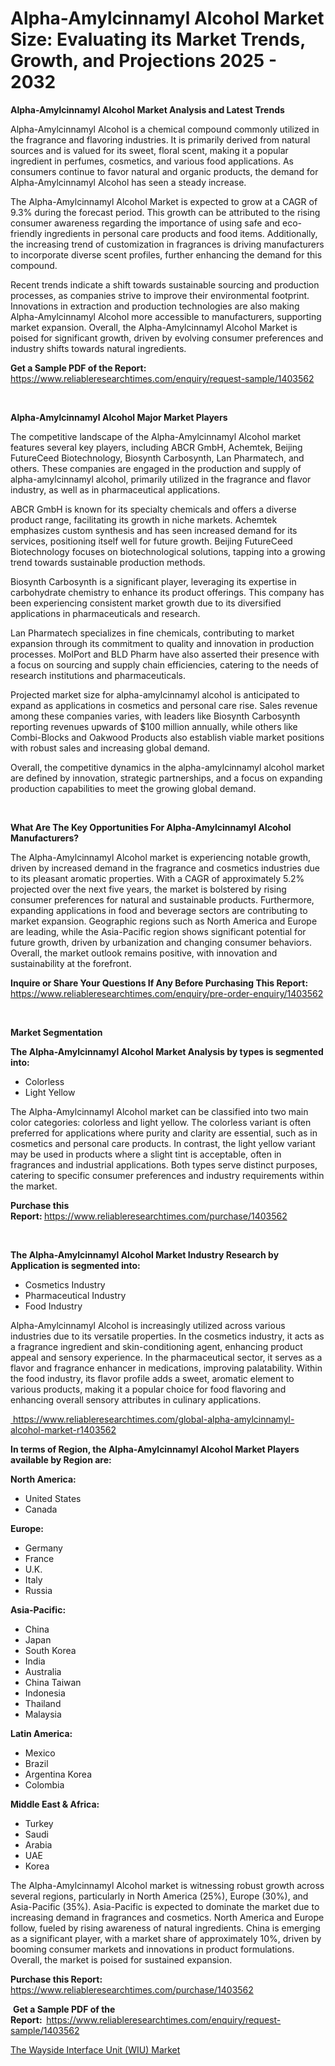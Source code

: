 <p><h1>Alpha-Amylcinnamyl Alcohol Market Size: Evaluating its Market Trends, Growth, and Projections 2025 - 2032</h1></p><p><strong>Alpha-Amylcinnamyl Alcohol Market Analysis and Latest Trends</strong></p>
<p><p>Alpha-Amylcinnamyl Alcohol is a chemical compound commonly utilized in the fragrance and flavoring industries. It is primarily derived from natural sources and is valued for its sweet, floral scent, making it a popular ingredient in perfumes, cosmetics, and various food applications. As consumers continue to favor natural and organic products, the demand for Alpha-Amylcinnamyl Alcohol has seen a steady increase.</p><p>The Alpha-Amylcinnamyl Alcohol Market is expected to grow at a CAGR of 9.3% during the forecast period. This growth can be attributed to the rising consumer awareness regarding the importance of using safe and eco-friendly ingredients in personal care products and food items. Additionally, the increasing trend of customization in fragrances is driving manufacturers to incorporate diverse scent profiles, further enhancing the demand for this compound.</p><p>Recent trends indicate a shift towards sustainable sourcing and production processes, as companies strive to improve their environmental footprint. Innovations in extraction and production technologies are also making Alpha-Amylcinnamyl Alcohol more accessible to manufacturers, supporting market expansion. Overall, the Alpha-Amylcinnamyl Alcohol Market is poised for significant growth, driven by evolving consumer preferences and industry shifts towards natural ingredients.</p></p>
<p><strong>Get a Sample PDF of the Report:&nbsp;</strong> <a href="https://www.reliableresearchtimes.com/enquiry/request-sample/1403562?utm_campaign=3206&utm_medium=2&utm_source=Github&utm_content=ia&utm_term=28032025&utm_id=alpha-amylcinnamyl-alcohol">https://www.reliableresearchtimes.com/enquiry/request-sample/1403562</a></p>
<p>&nbsp;</p>
<p><strong>Alpha-Amylcinnamyl Alcohol Major Market Players</strong></p>
<p><p>The competitive landscape of the Alpha-Amylcinnamyl Alcohol market features several key players, including ABCR GmbH, Achemtek, Beijing FutureCeed Biotechnology, Biosynth Carbosynth, Lan Pharmatech, and others. These companies are engaged in the production and supply of alpha-amylcinnamyl alcohol, primarily utilized in the fragrance and flavor industry, as well as in pharmaceutical applications.</p><p>ABCR GmbH is known for its specialty chemicals and offers a diverse product range, facilitating its growth in niche markets. Achemtek emphasizes custom synthesis and has seen increased demand for its services, positioning itself well for future growth. Beijing FutureCeed Biotechnology focuses on biotechnological solutions, tapping into a growing trend towards sustainable production methods.</p><p>Biosynth Carbosynth is a significant player, leveraging its expertise in carbohydrate chemistry to enhance its product offerings. This company has been experiencing consistent market growth due to its diversified applications in pharmaceuticals and research.</p><p>Lan Pharmatech specializes in fine chemicals, contributing to market expansion through its commitment to quality and innovation in production processes. MolPort and BLD Pharm have also asserted their presence with a focus on sourcing and supply chain efficiencies, catering to the needs of research institutions and pharmaceuticals.</p><p>Projected market size for alpha-amylcinnamyl alcohol is anticipated to expand as applications in cosmetics and personal care rise. Sales revenue among these companies varies, with leaders like Biosynth Carbosynth reporting revenues upwards of $100 million annually, while others like Combi-Blocks and Oakwood Products also establish viable market positions with robust sales and increasing global demand.</p><p>Overall, the competitive dynamics in the alpha-amylcinnamyl alcohol market are defined by innovation, strategic partnerships, and a focus on expanding production capabilities to meet the growing global demand.</p></p>
<p>&nbsp;</p>
<p><strong>What Are The Key Opportunities For Alpha-Amylcinnamyl Alcohol Manufacturers?</strong></p>
<p><p>The Alpha-Amylcinnamyl Alcohol market is experiencing notable growth, driven by increased demand in the fragrance and cosmetics industries due to its pleasant aromatic properties. With a CAGR of approximately 5.2% projected over the next five years, the market is bolstered by rising consumer preferences for natural and sustainable products. Furthermore, expanding applications in food and beverage sectors are contributing to market expansion. Geographic regions such as North America and Europe are leading, while the Asia-Pacific region shows significant potential for future growth, driven by urbanization and changing consumer behaviors. Overall, the market outlook remains positive, with innovation and sustainability at the forefront.</p></p>
<p><strong>Inquire or Share Your Questions If Any Before Purchasing This Report:</strong> <a href="https://www.reliableresearchtimes.com/enquiry/pre-order-enquiry/1403562?utm_campaign=3206&utm_medium=2&utm_source=Github&utm_content=ia&utm_term=28032025&utm_id=alpha-amylcinnamyl-alcohol">https://www.reliableresearchtimes.com/enquiry/pre-order-enquiry/1403562</a></p>
<p>&nbsp;</p>
<p><strong>Market Segmentation</strong></p>
<p><strong>The Alpha-Amylcinnamyl Alcohol Market Analysis by types is segmented into:</strong></p>
<p><ul><li>Colorless</li><li>Light Yellow</li></ul></p>
<p><p>The Alpha-Amylcinnamyl Alcohol market can be classified into two main color categories: colorless and light yellow. The colorless variant is often preferred for applications where purity and clarity are essential, such as in cosmetics and personal care products. In contrast, the light yellow variant may be used in products where a slight tint is acceptable, often in fragrances and industrial applications. Both types serve distinct purposes, catering to specific consumer preferences and industry requirements within the market.</p></p>
<p><strong>Purchase this Report:&nbsp;</strong><a href="https://www.reliableresearchtimes.com/purchase/1403562?utm_campaign=3206&utm_medium=2&utm_source=Github&utm_content=ia&utm_term=28032025&utm_id=alpha-amylcinnamyl-alcohol">https://www.reliableresearchtimes.com/purchase/1403562</a></p>
<p>&nbsp;</p>
<p><strong>The Alpha-Amylcinnamyl Alcohol Market Industry Research by Application is segmented into:</strong></p>
<p><ul><li>Cosmetics Industry</li><li>Pharmaceutical Industry</li><li>Food Industry</li></ul></p>
<p><p>Alpha-Amylcinnamyl Alcohol is increasingly utilized across various industries due to its versatile properties. In the cosmetics industry, it acts as a fragrance ingredient and skin-conditioning agent, enhancing product appeal and sensory experience. In the pharmaceutical sector, it serves as a flavor and fragrance enhancer in medications, improving palatability. Within the food industry, its flavor profile adds a sweet, aromatic element to various products, making it a popular choice for food flavoring and enhancing overall sensory attributes in culinary applications.</p></p>
<p><a href="https://www.reliableresearchtimes.com/global-alpha-amylcinnamyl-alcohol-market-r1403562?utm_campaign=3206&utm_medium=2&utm_source=Github&utm_content=ia&utm_term=28032025&utm_id=alpha-amylcinnamyl-alcohol">&nbsp;https://www.reliableresearchtimes.com/global-alpha-amylcinnamyl-alcohol-market-r1403562</a></p>
<p><strong>In terms of Region, the Alpha-Amylcinnamyl Alcohol Market Players available by Region are:</strong></p>
<p>
    <p> <strong> North America: </strong>
        <ul>
            <li>United States</li>
            <li>Canada</li>
        </ul>
        </p> 
    <p> <strong> Europe: </strong>
        <ul>
            <li>Germany</li>
            <li>France</li>
            <li>U.K.</li>
            <li>Italy</li>
            <li>Russia</li>
        </ul>
        </p> 
    <p> <strong> Asia-Pacific: </strong>
        <ul>
            <li>China</li>
            <li>Japan</li>
            <li>South Korea</li>
            <li>India</li>
            <li>Australia</li>
            <li>China Taiwan</li>
            <li>Indonesia</li>
            <li>Thailand</li>
            <li>Malaysia</li>
        </ul>
        </p> 
    <p> <strong> Latin America: </strong>
        <ul>
            <li>Mexico</li>
            <li>Brazil</li>
            <li>Argentina Korea</li>
            <li>Colombia</li>
        </ul>
        </p> 
    <p> <strong> Middle East & Africa: </strong>
        <ul>
            <li>Turkey</li>
            <li>Saudi</li>
            <li>Arabia</li>
            <li>UAE</li>
            <li>Korea</li>
        </ul>
    </p>
    </p>
<p><p>The Alpha-Amylcinnamyl Alcohol market is witnessing robust growth across several regions, particularly in North America (25%), Europe (30%), and Asia-Pacific (35%). Asia-Pacific is expected to dominate the market due to increasing demand in fragrances and cosmetics. North America and Europe follow, fueled by rising awareness of natural ingredients. China is emerging as a significant player, with a market share of approximately 10%, driven by booming consumer markets and innovations in product formulations. Overall, the market is poised for sustained expansion.</p></p>
<p><strong>Purchase this Report: </strong><a href="https://www.reliableresearchtimes.com/purchase/1403562?utm_campaign=3206&utm_medium=2&utm_source=Github&utm_content=ia&utm_term=28032025&utm_id=alpha-amylcinnamyl-alcohol">https://www.reliableresearchtimes.com/purchase/1403562</a></p>
<p>&nbsp;<strong>Get a Sample PDF of the Report:&nbsp;&nbsp;</strong><a href="https://www.reliableresearchtimes.com/enquiry/request-sample/1403562?utm_campaign=3206&utm_medium=2&utm_source=Github&utm_content=ia&utm_term=28032025&utm_id=alpha-amylcinnamyl-alcohol">https://www.reliableresearchtimes.com/enquiry/request-sample/1403562</a></p>
<p><strong></strong></p>
<p><p><a href="https://github.com/organophelia8282/Market-Research-Report-List-1/blob/main/the-wayside-interface-unit-wiu-market.md?utm_campaign=3206&utm_medium=2&utm_source=Github&utm_content=ia&utm_term=28032025&utm_id=alpha-amylcinnamyl-alcohol">The Wayside Interface Unit (WIU) Market</a></p></p>